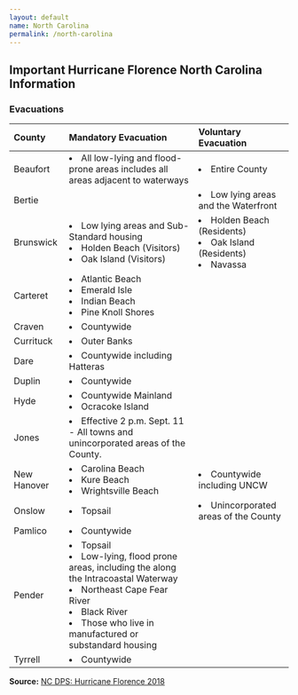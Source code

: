 ```yaml
---
layout: default
name: North Carolina
permalink: /north-carolina
---
```


## Important Hurricane Florence North Carolina Information

### Evacuations

| County         | Mandatory Evacuation | Voluntary Evacuation |
| :------------- | :------------------- | :------------------- |
| Beaufort       | <li>All low-lying and flood-prone areas includes all areas adjacent to waterways | <li>Entire County |
| Bertie         |                      | <li>Low lying areas and the Waterfront                    |
| Brunswick      | <li>Low lying areas and Sub-Standard housing<li>Holden Beach (Visitors)<li>Oak Island (Visitors)                    | <li>Holden Beach (Residents)<li>Oak Island (Residents)<li>Navassa                  |
| Carteret       | <li>Atlantic Beach<li>Emerald Isle<li>Indian Beach<li>Pine Knoll Shores                    |                     |
| Craven         | <li>Countywide       |                      |
| Currituck      | <li>Outer Banks      |                      |
| Dare           | <li>Countywide including Hatteras           |                     |
| Duplin         | <li>Countywide              |                     |
| Hyde           | <li>Countywide Mainland<li>Ocracoke Island                     |                      |
| Jones          | <li>Effective 2 p.m. Sept. 11 - All towns and unincorporated areas of the County.                    |                      |
| New Hanover    | <li>Carolina Beach<li>Kure Beach<li>Wrightsville Beach | <li>Countywide including UNCW                     |
| Onslow         | <li>Topsail               | <li>Unincorporated areas of the County                     |
| Pamlico        | <li>Countywide                     |                      |
| Pender         | <li>Topsail<li>Low-lying, flood prone areas, including the along the Intracoastal Waterway<li>Northeast Cape Fear River<li>Black River<li>Those who live in manufactured or substandard housing                     |                      |
| Tyrrell        | <li>Countywide                     |                       ||


**Source:** [NC DPS: Hurricane Florence 2018](https://www.ncdps.gov/florence)